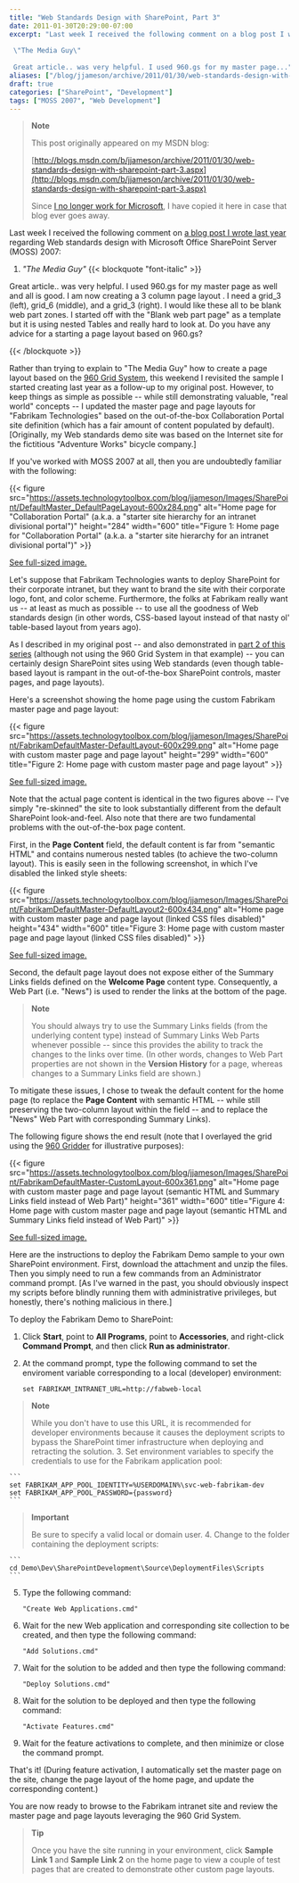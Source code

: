 ```yaml
---
title: "Web Standards Design with SharePoint, Part 3"
date: 2011-01-30T20:29:00-07:00
excerpt: "Last week I received the following comment on a blog post I wrote last year regarding Web standards design with Microsoft Office SharePoint Server (MOSS) 2007: 
 
 \"The Media Guy\" 
 
 Great article.. was very helpful. I used 960.gs for my master page..."
aliases: ["/blog/jjameson/archive/2011/01/30/web-standards-design-with-sharepoint-part-3.aspx"]
draft: true
categories: ["SharePoint", "Development"]
tags: ["MOSS 2007", "Web Development"]
---
```


> **Note**
>
> This post originally appeared on my MSDN blog:
>
> [http://blogs.msdn.com/b/jjameson/archive/2011/01/30/web-standards-design-with-sharepoint-part-3.aspx](http://blogs.msdn.com/b/jjameson/archive/2011/01/30/web-standards-design-with-sharepoint-part-3.aspx)
>
> Since [I no longer work for Microsoft](/blog/jjameson/2011/09/02/last-day-with-microsoft), I have copied it here in case that blog                 ever goes away.

Last week I received the following comment on [a blog post I wrote last year](/blog/jjameson/2010/01/30/web-standards-design-with-moss-2007-part-1) regarding Web standards design with Microsoft         Office SharePoint Server (MOSS) 2007:

1. <cite>"The Media Guy"</cite>
   {{< blockquote "font-italic" >}}

Great article.. was very helpful. I used 960.gs for my master page as well and all                     is good. I am now creating a 3 column page layout . I need a grid\_3 (left), grid\_6                     (middle), and a grid\_3 (right). I would like these all to be blank web part zones.                     I started off with the "Blank web part page" as a template but it is using nested                     Tables and really hard to look at. Do you have any advice for a starting a page                     layout based on 960.gs?

{{< /blockquote >}}

Rather than trying to explain to "The Media Guy" how to create a page layout based         on the [960 Grid System](http://960.gs/), this weekend I revisited the         sample I started creating last year as a follow-up to my original post. However,         to keep things as simple as possible -- while still demonstrating valuable, "real         world" concepts -- I updated the master page and page layouts for "Fabrikam Technologies"         based on the out-of-the-box Collaboration Portal site definition (which has a fair         amount of content populated by default). [Originally, my Web standards demo site         was based on the Internet site for the fictitious "Adventure Works" bicycle company.]

If you've worked with MOSS 2007 at all, then you are undoubtedly familiar with the         following:

{{< figure
src="https://assets.technologytoolbox.com/blog/jjameson/Images/SharePoint/DefaultMaster_DefaultPageLayout-600x284.png"
alt="Home page for \"Collaboration Portal\" (a.k.a. a \"starter site hierarchy for an intranet divisional portal\")"
height="284"
width="600"
title="Figure 1: Home page for \"Collaboration Portal\" (a.k.a. a \"starter site hierarchy for an intranet divisional portal\")" >}}

[See full-sized image.](https://assets.technologytoolbox.com/blog/jjameson/Images/SharePoint/DefaultMaster_DefaultPageLayout-1064x504.png)

Let's suppose that Fabrikam Technologies wants to deploy SharePoint for their corporate         intranet, but they want to brand the site with their corporate logo, font, and color         scheme. Furthermore, the folks at Fabrikam really want us -- at least as much as         possible -- to use all the goodness of Web standards design (in other words, CSS-based         layout instead of that nasty ol' table-based layout from years ago).

As I described in my original post -- and also demonstrated in [part 2 of this series](/blog/jjameson/2010/12/02/web-standards-design-with-sharepoint-part-2) (although not using the 960 Grid System in that example)         -- you can certainly design SharePoint sites using Web standards (even though table-based         layout is rampant in the out-of-the-box SharePoint controls, master pages, and page         layouts).

Here's a screenshot showing the home page using the custom Fabrikam master page         and page layout:

{{< figure
src="https://assets.technologytoolbox.com/blog/jjameson/Images/SharePoint/FabrikamDefaultMaster-DefaultLayout-600x299.png"
alt="Home page with custom master page and page layout"
height="299"
width="600"
title="Figure 2: Home page with custom master page and page layout" >}}

[See full-sized image.](https://assets.technologytoolbox.com/blog/jjameson/Images/SharePoint/FabrikamDefaultMaster-DefaultLayout-1062x530.png)

Note that the actual page content is identical in the two figures above -- I've         simply "re-skinned" the site to look substantially different from the default SharePoint         look-and-feel. Also note that there are two fundamental problems with the out-of-the-box         page content.

First, in the **Page Content** field, the default content is far from         "semantic HTML" and contains numerous nested tables (to achieve the two-column layout).         This is easily seen in the following screenshot, in which I've disabled the linked         style sheets:

{{< figure
src="https://assets.technologytoolbox.com/blog/jjameson/Images/SharePoint/FabrikamDefaultMaster-DefaultLayout2-600x434.png"
alt="Home page with custom master page and page layout (linked CSS files disabled)"
height="434"
width="600"
title="Figure 3: Home page with custom master page and page layout (linked CSS files disabled)" >}}

[See full-sized image.](https://assets.technologytoolbox.com/blog/jjameson/Images/SharePoint/FabrikamDefaultMaster-DefaultLayout2-1045x756.png)

Second, the default page layout does not expose either of the Summary Links fields         defined on the **Welcome Page** content type. Consequently, a Web Part         (i.e. "News") is used to render the links at the bottom of the page.

> **Note**
>
> You should always try to use the Summary Links fields (from the underlying content type) instead of Summary Links Web Parts whenever possible -- since this provides the ability to track the changes to the links over time. (In other words, changes to Web Part properties are not shown in the **Version History** for a page, whereas changes to a Summary Links field are shown.)

To mitigate these issues, I chose to tweak the default content for the home page         (to replace the **Page Content** with semantic HTML -- while still         preserving the two-column layout within the field -- and to replace the "News" Web         Part with corresponding Summary Links).

The following figure shows the end result (note that I overlayed the grid using         the [960 Gridder](http://gridder.andreehansson.se/) for illustrative         purposes):

{{< figure
src="https://assets.technologytoolbox.com/blog/jjameson/Images/SharePoint/FabrikamDefaultMaster-CustomLayout-600x361.png"
alt="Home page with custom master page and page layout (semantic HTML and Summary Links field instead of Web Part)"
height="361"
width="600"
title="Figure 4: Home page with custom master page and page layout (semantic HTML and Summary Links field instead of Web Part)" >}}

[See full-sized image.](https://assets.technologytoolbox.com/blog/jjameson/Images/SharePoint/FabrikamDefaultMaster-CustomLayout-1045x628.png)

Here are the instructions to deploy the Fabrikam Demo sample to your own SharePoint         environment. First, download the attachment and unzip the files. Then you simply         need to run a few commands from an Administrator command prompt. [As I've warned         in the past, you should obviously inspect my scripts before blindly running them         with administrative privileges, but honestly, there's nothing malicious in there.]

To deploy the Fabrikam Demo to SharePoint:

1. Click **Start**, point to **All Programs**, point to **Accessories**, and right-click **Command Prompt**, and then
   click **Run as administrator**.

2. At the command prompt, type the following command to set the enviroment variable
   corresponding to a local (developer) environment:
   
   ```
   set FABRIKAM_INTRANET_URL=http://fabweb-local
   ```

> **Note**
>
> While you don't have to use this URL, it is recommended for developer environments because it causes the deployment scripts to bypass the SharePoint timer infrastructure when deploying and retracting the solution.
> 3. Set environment variables to specify the credentials to use for the Fabrikam application
> pool:

    ```
    set FABRIKAM_APP_POOL_IDENTITY=%USERDOMAIN%\svc-web-fabrikam-dev
    set FABRIKAM_APP_POOL_PASSWORD={password}
    ```

> **Important**
>
> Be sure to specify a valid local or domain user.
> 4. Change to the folder containing the deployment scripts:

    ```
    cd Demo\Dev\SharePointDevelopment\Source\DeploymentFiles\Scripts
    ```

5. Type the following command:
   
   ```
   "Create Web Applications.cmd"
   ```

6. Wait for the new Web application and corresponding site collection to be created,
   and then type the following command:
   
   ```
   "Add Solutions.cmd"
   ```

7. Wait for the solution to be added and then type the following command:
   
   ```
   "Deploy Solutions.cmd"
   ```

8. Wait for the solution to be deployed and then type the following command:
   
   ```
   "Activate Features.cmd"
   ```

9. Wait for the feature activations to complete, and then minimize or close the command
   prompt.

That's it! (During feature activation, I automatically set the master page on the         site, change the page layout of the home page, and update the corresponding content.)

You are now ready to browse to the Fabrikam intranet site and review the master         page and page layouts leveraging the 960 Grid System.

> **Tip**
>
> Once you have the site running in your environment, click **Sample Link 1** and **Sample Link 2** on the home page to view a couple of test pages that are created to demonstrate other custom page layouts.

